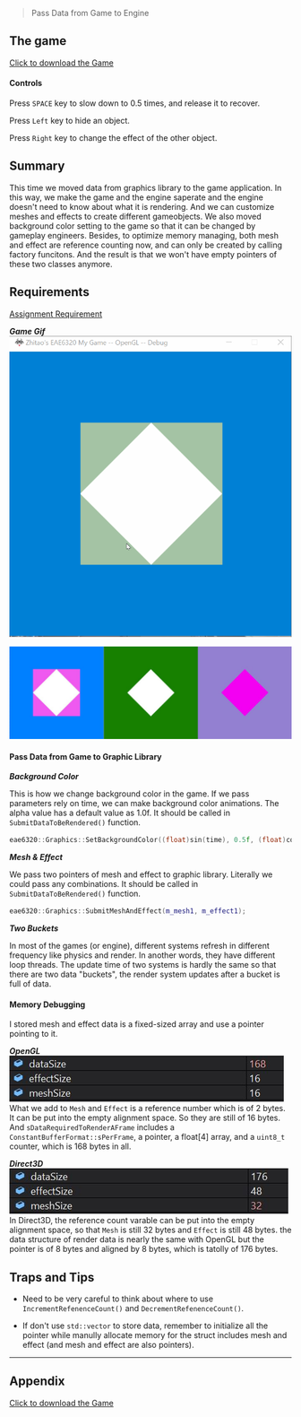 > Pass Data from Game to Engine

## The game
[Click to download the Game](/assets/A04_Zhitao.zip)
#### Controls
Press `SPACE` key to slow down to 0.5 times, and release it to recover.

Press `Left` key to hide an object.

Press `Right` key to change the effect of the other object.

## Summary
This time we moved data from graphics library to the game application. In this way, we make the game and the engine saperate and the engine doesn't need to know about what it is rendering. And we can customize meshes and effects to create different gameobjects. We also moved background color setting to the game so that it can be changed by gameplay engineers.
Besides, to optimize memory managing, both mesh and effect are reference counting now, and can only be created by calling factory funcitons. And the result is that we won't have empty pointers of these two classes anymore.

## Requirements
[Assignment Requirement](/assets/Requirement_04.pdf)

***Game Gif***
![](/img/in-post/write-up-04/gamerun.gif)

![](/img/in-post/write-up-04/game.JPG)

#### Pass Data from Game to Graphic Library

***Background Color***

This is how we change background color in the game. If we pass parameters rely on time, we can make background color animations. The alpha value has a default value as 1.0f. It should be called in `SubmitDataToBeRendered()` function.
```c++
eae6320::Graphics::SetBackgroundColor((float)sin(time), 0.5f, (float)cos(time));
```

***Mesh & Effect***

We pass two pointers of mesh and effect to graphic library. Literally we could pass any combinations. It should be called in `SubmitDataToBeRendered()` function.

```c++
eae6320::Graphics::SubmitMeshAndEffect(m_mesh1, m_effect1);
```

***Two Buckets***

In most of the games (or engine), different systems refresh in different frequency like physics and render. In another words, they have different loop threads. The update time of two systems is hardly the same so that there are two data "buckets", the render system updates after a bucket is full of data.

#### Memory Debugging
I stored mesh and effect data is a fixed-sized array and use a pointer pointing to it.

***OpenGL***
![](/img/in-post/write-up-04/glSize.JPG)
What we add to `Mesh` and `Effect` is a reference number which is of 2 bytes. It can be put into the empty alignment space. So they are still of 16 bytes. And `sDataRequiredToRenderAFrame` includes a `ConstantBufferFormat::sPerFrame`, a pointer, a float[4] array, and a `uint8_t` counter, which is 168 bytes in all.

***Direct3D***
![](/img/in-post/write-up-04/d3dSize.JPG)
In Direct3D, the reference count varable can be put into the empty alignment space, so that `Mesh` is still 32 bytes and `Effect` is still 48 bytes. the data structure of render data is nearly the same with OpenGL but the pointer is of 8 bytes and aligned by 8 bytes, which is tatolly of 176 bytes.

## Traps and Tips
* Need to be very careful to think about where to use `IncrementRefenenceCount()` and `DecrementRefenenceCount()`.

* If don't use `std::vector` to store data, remember to initialize all the pointer while manully allocate memory for the struct includes mesh and effect (and mesh and effect are also pointers).
---

## Appendix

[Click to download the Game](/assets/A04_Zhitao.zip)
